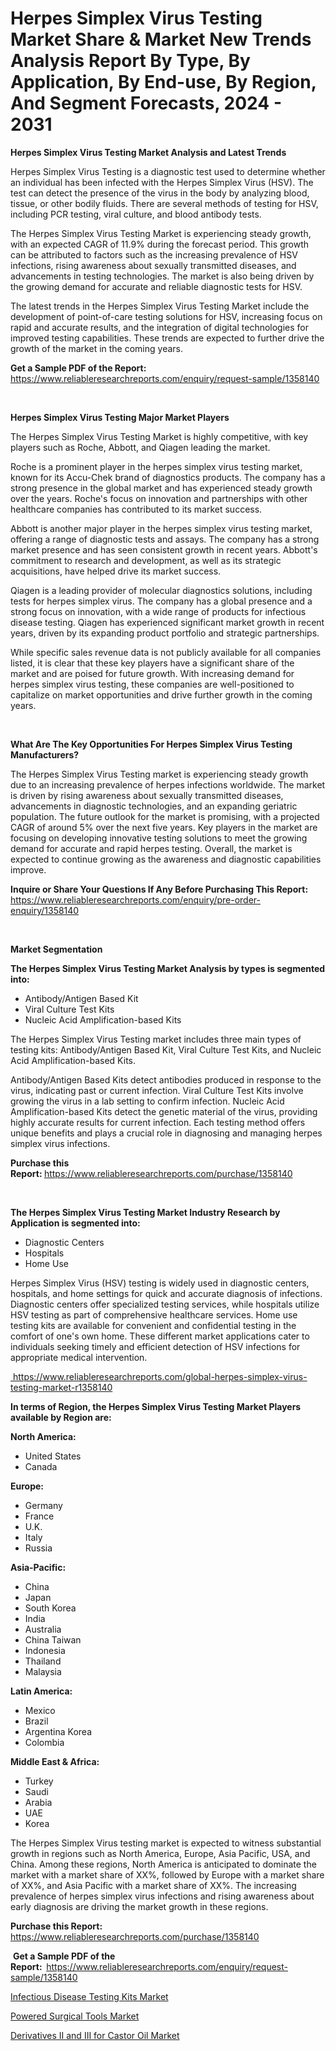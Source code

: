 <p><h1>Herpes Simplex Virus Testing Market Share & Market New Trends Analysis Report By Type, By Application, By End-use, By Region, And Segment Forecasts, 2024 - 2031</h1></p><p><strong>Herpes Simplex Virus Testing Market Analysis and Latest Trends</strong></p>
<p><p>Herpes Simplex Virus Testing is a diagnostic test used to determine whether an individual has been infected with the Herpes Simplex Virus (HSV). The test can detect the presence of the virus in the body by analyzing blood, tissue, or other bodily fluids. There are several methods of testing for HSV, including PCR testing, viral culture, and blood antibody tests.</p><p>The Herpes Simplex Virus Testing Market is experiencing steady growth, with an expected CAGR of 11.9% during the forecast period. This growth can be attributed to factors such as the increasing prevalence of HSV infections, rising awareness about sexually transmitted diseases, and advancements in testing technologies. The market is also being driven by the growing demand for accurate and reliable diagnostic tests for HSV.</p><p>The latest trends in the Herpes Simplex Virus Testing Market include the development of point-of-care testing solutions for HSV, increasing focus on rapid and accurate results, and the integration of digital technologies for improved testing capabilities. These trends are expected to further drive the growth of the market in the coming years.</p></p>
<p><strong>Get a Sample PDF of the Report:&nbsp;</strong> <a href="https://www.reliableresearchreports.com/enquiry/request-sample/1358140">https://www.reliableresearchreports.com/enquiry/request-sample/1358140</a></p>
<p>&nbsp;</p>
<p><strong>Herpes Simplex Virus Testing Major Market Players</strong></p>
<p><p>The Herpes Simplex Virus Testing Market is highly competitive, with key players such as Roche, Abbott, and Qiagen leading the market.</p><p>Roche is a prominent player in the herpes simplex virus testing market, known for its Accu-Chek brand of diagnostics products. The company has a strong presence in the global market and has experienced steady growth over the years. Roche's focus on innovation and partnerships with other healthcare companies has contributed to its market success.</p><p>Abbott is another major player in the herpes simplex virus testing market, offering a range of diagnostic tests and assays. The company has a strong market presence and has seen consistent growth in recent years. Abbott's commitment to research and development, as well as its strategic acquisitions, have helped drive its market success.</p><p>Qiagen is a leading provider of molecular diagnostics solutions, including tests for herpes simplex virus. The company has a global presence and a strong focus on innovation, with a wide range of products for infectious disease testing. Qiagen has experienced significant market growth in recent years, driven by its expanding product portfolio and strategic partnerships.</p><p>While specific sales revenue data is not publicly available for all companies listed, it is clear that these key players have a significant share of the market and are poised for future growth. With increasing demand for herpes simplex virus testing, these companies are well-positioned to capitalize on market opportunities and drive further growth in the coming years.</p></p>
<p>&nbsp;</p>
<p><strong>What Are The Key Opportunities For Herpes Simplex Virus Testing Manufacturers?</strong></p>
<p><p>The Herpes Simplex Virus Testing market is experiencing steady growth due to an increasing prevalence of herpes infections worldwide. The market is driven by rising awareness about sexually transmitted diseases, advancements in diagnostic technologies, and an expanding geriatric population. The future outlook for the market is promising, with a projected CAGR of around 5% over the next five years. Key players in the market are focusing on developing innovative testing solutions to meet the growing demand for accurate and rapid herpes testing. Overall, the market is expected to continue growing as the awareness and diagnostic capabilities improve.</p></p>
<p><strong>Inquire or Share Your Questions If Any Before Purchasing This Report:</strong> <a href="https://www.reliableresearchreports.com/enquiry/pre-order-enquiry/1358140">https://www.reliableresearchreports.com/enquiry/pre-order-enquiry/1358140</a></p>
<p>&nbsp;</p>
<p><strong>Market Segmentation</strong></p>
<p><strong>The Herpes Simplex Virus Testing Market Analysis by types is segmented into:</strong></p>
<p><ul><li>Antibody/Antigen Based Kit</li><li>Viral Culture Test Kits</li><li>Nucleic Acid Amplification-based Kits</li></ul></p>
<p><p>The Herpes Simplex Virus Testing market includes three main types of testing kits: Antibody/Antigen Based Kit, Viral Culture Test Kits, and Nucleic Acid Amplification-based Kits. </p><p>Antibody/Antigen Based Kits detect antibodies produced in response to the virus, indicating past or current infection. Viral Culture Test Kits involve growing the virus in a lab setting to confirm infection. Nucleic Acid Amplification-based Kits detect the genetic material of the virus, providing highly accurate results for current infection. Each testing method offers unique benefits and plays a crucial role in diagnosing and managing herpes simplex virus infections.</p></p>
<p><strong>Purchase this Report:&nbsp;</strong><a href="https://www.reliableresearchreports.com/purchase/1358140">https://www.reliableresearchreports.com/purchase/1358140</a></p>
<p>&nbsp;</p>
<p><strong>The Herpes Simplex Virus Testing Market Industry Research by Application is segmented into:</strong></p>
<p><ul><li>Diagnostic Centers</li><li>Hospitals</li><li>Home Use</li></ul></p>
<p><p>Herpes Simplex Virus (HSV) testing is widely used in diagnostic centers, hospitals, and home settings for quick and accurate diagnosis of infections. Diagnostic centers offer specialized testing services, while hospitals utilize HSV testing as part of comprehensive healthcare services. Home use testing kits are available for convenient and confidential testing in the comfort of one's own home. These different market applications cater to individuals seeking timely and efficient detection of HSV infections for appropriate medical intervention.</p></p>
<p><a href="https://www.reliableresearchreports.com/global-herpes-simplex-virus-testing-market-r1358140">&nbsp;https://www.reliableresearchreports.com/global-herpes-simplex-virus-testing-market-r1358140</a></p>
<p><strong>In terms of Region, the Herpes Simplex Virus Testing Market Players available by Region are:</strong></p>
<p>
    <p> <strong> North America: </strong>
        <ul>
            <li>United States</li>
            <li>Canada</li>
        </ul>
        </p> 
    <p> <strong> Europe: </strong>
        <ul>
            <li>Germany</li>
            <li>France</li>
            <li>U.K.</li>
            <li>Italy</li>
            <li>Russia</li>
        </ul>
        </p> 
    <p> <strong> Asia-Pacific: </strong>
        <ul>
            <li>China</li>
            <li>Japan</li>
            <li>South Korea</li>
            <li>India</li>
            <li>Australia</li>
            <li>China Taiwan</li>
            <li>Indonesia</li>
            <li>Thailand</li>
            <li>Malaysia</li>
        </ul>
        </p> 
    <p> <strong> Latin America: </strong>
        <ul>
            <li>Mexico</li>
            <li>Brazil</li>
            <li>Argentina Korea</li>
            <li>Colombia</li>
        </ul>
        </p> 
    <p> <strong> Middle East & Africa: </strong>
        <ul>
            <li>Turkey</li>
            <li>Saudi</li>
            <li>Arabia</li>
            <li>UAE</li>
            <li>Korea</li>
        </ul>
    </p>
    </p>
<p><p>The Herpes Simplex Virus testing market is expected to witness substantial growth in regions such as North America, Europe, Asia Pacific, USA, and China. Among these regions, North America is anticipated to dominate the market with a market share of XX%, followed by Europe with a market share of XX%, and Asia Pacific with a market share of XX%. The increasing prevalence of herpes simplex virus infections and rising awareness about early diagnosis are driving the market growth in these regions.</p></p>
<p><strong>Purchase this Report: </strong><a href="https://www.reliableresearchreports.com/purchase/1358140">https://www.reliableresearchreports.com/purchase/1358140</a></p>
<p>&nbsp;<strong>Get a Sample PDF of the Report:&nbsp;&nbsp;</strong><a href="https://www.reliableresearchreports.com/enquiry/request-sample/1358140">https://www.reliableresearchreports.com/enquiry/request-sample/1358140</a></p>
<p><strong></strong></p>
<p><p><a href="https://github.com/marthawweekle/Market-Research-Report-List-1/blob/main/infectious-disease-testing-kits-market.md">Infectious Disease Testing Kits Market</a></p><p><a href="https://github.com/SheilaBruen2023/Market-Research-Report-List-1/blob/main/powered-surgical-tools-market.md">Powered Surgical Tools Market</a></p><p><a href="https://meowing-lemming-dd3.notion.site/Derivatives-II-and-III-for-Castor-Oil-Market-Size-CAGR-Trends-2024-2030-447c7d35bda64df3ac24589f2fcfcebf">Derivatives II and III for Castor Oil Market</a></p></p>